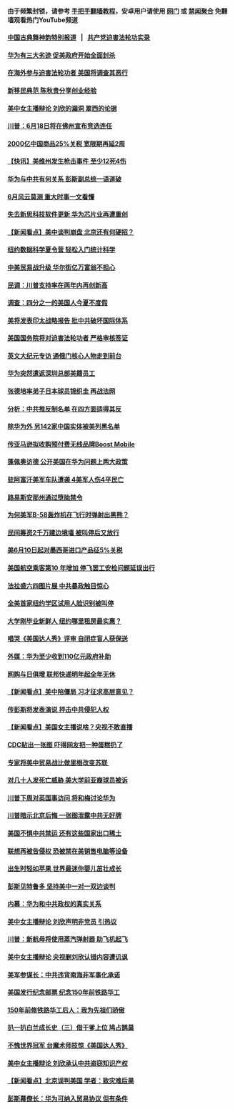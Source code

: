 #### 由于频繁封锁，请参考 [手把手翻墙教程](https://github.com/gfw-breaker/guides/wiki/)，安卓用户请使用 [网门](https://github.com/gfw-breaker/bn-android/blob/master/ogate.md?t=06011537) 或 [禁闻聚合](https://github.com/gfw-breaker/bn-android) 免翻墙观看热门YouTube频道 

#### [中国古典舞神韵特别报道](https://github.com/gfw-breaker/mh-news/blob/master/shenyun.md?t=06011537) &nbsp;&nbsp;|&nbsp;&nbsp; [共产党迫害法轮功实录](https://github.com/gfw-breaker/mh-news/blob/master/README.md?t=06011537)  

#### [华为有三大劣迹 促美政府开始全面封杀](../pages/nsc412/n11293237.md?t=06011537) 

#### [在海外参与迫害法轮功者 美国将调查其恶行](../pages/nsc412/n11293842.md?t=06011537) 

#### [新移民典范 陈秋贵分享创业经验](../pages/nsc412/n11293745.md?t=06011537) 

#### [美中女主播辩论 刘欣的漏洞 翠西的论据](../pages/nsc412/n11293339.md?t=06011537) 

#### [川普：6月18日将在佛州宣布竞选连任](../pages/nsc412/n11293410.md?t=06011537) 

#### [2000亿中国商品25%关税 宽限期再延2周](../pages/nsc412/n11293206.md?t=06011537) 

#### [【快讯】美维州发生枪击事件 至少12死4伤](../pages/nsc412/n11293297.md?t=06011537) 

#### [华为与中共有何关系 彭斯副总统一语道破](../pages/nsc412/n11293250.md?t=06011537) 

#### [6月风云莫测 重大时事一文看懂](../pages/nsc412/n11292711.md?t=06011537) 

#### [失去新思科技软件更新 华为芯片业再遭重创](../pages/nsc412/n11292565.md?t=06011537) 

#### [【新闻看点】美中谈判崩盘 北京还有何硬招？](../pages/nsc412/n11292810.md?t=06011537) 

#### [纽约数据科学夏令营 轻松入门统计科学](../pages/nsc412/n11292973.md?t=06011537) 

#### [中美贸易战升级 华尔街亿万富翁不担心](../pages/nsc412/n11292918.md?t=06011537) 

#### [民调：川普支持率在两年内再创新高](../pages/nsc412/n11292892.md?t=06011537) 

#### [调查：四分之一的美国人今夏不度假](../pages/nsc412/n11292797.md?t=06011537) 

#### [美将发表印太战略报告 批中共破坏国际体系](../pages/nsc412/n11292652.md?t=06011537) 

#### [美国国务院将对迫害法轮功者 严格审核签证](../pages/nsc412/n11292679.md?t=06011537) 

#### [英文大纪元专访 通俄门核心人物走到前台](../pages/nsc412/n11292818.md?t=06011537) 

#### [华为突然遣返深圳总部美籍员工](../pages/nsc412/n11292568.md?t=06011537) 

#### [张德培率弟子日本球员锦织圭 再战法网](../pages/nsc412/n11292322.md?t=06011537) 

#### [分析：中共推反制名单 在四方面适得其反](../pages/nsc412/n11292625.md?t=06011537) 

#### [除华为外 另142家中国实体被美列黑名单](../pages/nsc412/n11292510.md?t=06011537) 

#### [传亚马逊拟收购预付费无线品牌Boost Mobile](../pages/nsc412/n11292253.md?t=06011537) 

#### [蓬佩奥访德 公开美国在华为问题上两大政策](../pages/nsc412/n11292172.md?t=06011537) 

#### [驻阿富汗美军车队遭袭 4美军人伤4平民亡](../pages/nsc412/n11292020.md?t=06011537) 

#### [路易斯安那州通过堕胎禁令](../pages/nsc412/n11290346.md?t=06011537) 

#### [为何美军B-58轰炸机在飞行时弹射出黑熊？](../pages/nsc412/n11291876.md?t=06011537) 

#### [民间筹资2千万建边境墙 被叫停后又放行](../pages/nsc412/n11291742.md?t=06011537) 

#### [美6月10日起对墨西哥进口产品征5%关税](../pages/nsc412/n11290963.md?t=06011537) 

#### [美国航空乘客第10 年增加  停飞罢工安检问题延误出行](../pages/nsc412/n11291658.md?t=06011537) 

#### [法拉盛六四图片展 中共暴政触目惊心](../pages/nsc412/n11291431.md?t=06011537) 

#### [全美首家纽约学区试用人脸识别被叫停](../pages/nsc412/n11291380.md?t=06011537) 

#### [大学刚毕业新鲜人 纽约哪里租房最实惠？](../pages/nsc412/n11291368.md?t=06011537) 

#### [唱哭《美国达人秀》评审 自闭症盲人获保送](../pages/nsc412/n11291284.md?t=06011537) 

#### [外媒：华为至少收到110亿元政府补助](../pages/nsc412/n11290629.md?t=06011537) 

#### [网购与日俱增 联邦快递明年起全年无休](../pages/nsc412/n11290842.md?t=06011537) 

#### [【新闻看点】美中陷僵局 习才征求高层意见？](../pages/nsc412/n11290516.md?t=06011537) 

#### [传彭斯将发表演说 抨击中共侵犯人权](../pages/nsc412/n11288710.md?t=06011537) 

#### [【新闻看点】美国女主播说啥？央视不敢直播](../pages/nsc412/n11290243.md?t=06011537) 

#### [CDC贴出一张图 吓得网友把一种蛋糕扔了](../pages/nsc412/n11290556.md?t=06011537) 

#### [专家将美中贸易战比做里根改变苏联 ](../pages/nsc412/n11290614.md?t=06011537) 

#### [对几十人发死亡威胁 美大学前亚裔球员被诉](../pages/nsc412/n11290511.md?t=06011537) 

#### [川普下周对英国事访问 将和梅讨论华为](../pages/nsc412/n11290498.md?t=06011537) 

#### [川普暗示北京后悔 一张图泄露中共无好牌](../pages/nsc412/n11290475.md?t=06011537) 

#### [美国不惧中共禁运 还有这些国家出口稀土](../pages/nsc412/n11289954.md?t=06011537) 

#### [联想再被告侵权 恐被禁在美销售电脑等设备](../pages/nsc412/n11290148.md?t=06011537) 

#### [出生时轻如苹果 世界最迷你婴儿茁壮成长](../pages/nsc412/n11289951.md?t=06011537) 

#### [彭斯见特鲁多 坚持美中一对一双边谈判](../pages/nsc412/n11290094.md?t=06011537) 

#### [内幕：华为和中共政权的真实关系](../pages/nsc412/n11286302.md?t=06011537) 

#### [美中女主播辩论 刘欣声明非党员 引热议](../pages/nsc412/n11289310.md?t=06011537) 

#### [川普：新航母将使用蒸汽弹射器 助飞机起飞](../pages/nsc412/n11289421.md?t=06011537) 

#### [美中女主播辩论 央视删刘欣认错内容遭讥讽](../pages/nsc412/n11288771.md?t=06011537) 

#### [美军参谋长：中共违背南海非军事化承诺](../pages/nsc412/n11289092.md?t=06011537) 

#### [美国发行纪念邮票 纪念150年前铁路华工](../pages/nsc412/n11288907.md?t=06011537) 

#### [150年前修铁路华工后人：我为先祖们骄傲](../pages/nsc412/n11288892.md?t=06011537) 

#### [扒一扒白兰成长史（三）借干爹上位 鸠占鹊巢](../pages/nsc412/n11289056.md?t=06011537) 

#### [不愧世界冠军 台魔术师技惊《美国达人秀》](../pages/nsc412/n11288728.md?t=06011537) 

#### [美中女主播辩论 刘欣承认中共盗窃知识产权](../pages/nsc412/n11288357.md?t=06011537) 

#### [【新闻看点】北京误判美国 学者：致灾难后果](../pages/nsc412/n11287978.md?t=06011537) 

#### [彭斯幕僚长：华为可纳入贸易协议 但有条件](../pages/nsc412/n11288165.md?t=06011537) 

